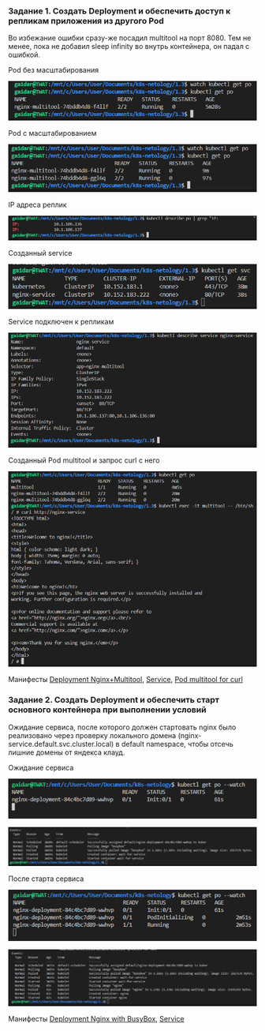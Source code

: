 ### Задание 1. Создать Deployment и обеспечить доступ к репликам приложения из другого Pod

Во избежание ошибки сразу-же посадил multitool на порт 8080. Тем не менее, пока не добавил sleep infinity во внутрь контейнера, он падал с ошибкой.

Pod без масштабирования

![alt text](deployment.png)

Pod с масштабированием

![alt text](deployment_replicas.png)

IP адреса реплик

![alt text](deployment_replicas_ip.png)

Созданный service

![alt text](service.png)

Service подключен к репликам

![alt text](service2.png)

Созданный Pod multitool и запрос curl с него

![alt text](curl_from_multitool.png)

Манифесты [Deployment Nginx+Multitool](deployment_nginx_multitool.yaml), [Service](service_for_replicas.yaml), [Pod multitool for curl](pod_multitool.yaml)

### Задание 2. Создать Deployment и обеспечить старт основного контейнера при выполнении условий

Ожидание сервиса, после которого должен стартовать nginx было реализовано через проверку локального домена (nginx-service.default.svc.cluster.local) в default namespace, чтобы отсечь лишние домены от яндекса клауд.

Ожидание сервиса

![alt text](wait_for_nginx_2.png)

![alt text](wait_for_nginx.png)

После старта сервиса

![alt text](start_nginx.png)

![alt text](start_nginx_2.png)

Манифесты [Deployment Nginx with BusyBox](deployment_nginx_busybox.yaml), [Service](service_for_replicas.yaml)